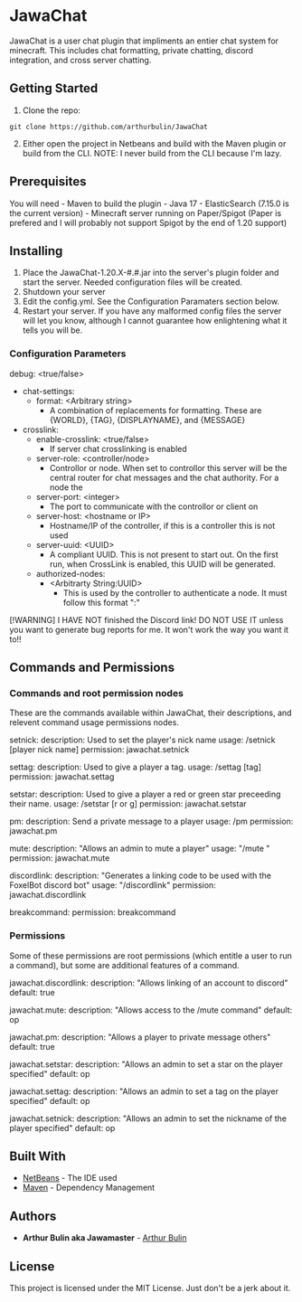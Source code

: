 # JawaChat

JawaChat is a user chat plugin that impliments an entier chat system for minecraft. This includes chat formatting, private chatting, discord integration, and cross server chatting.

## Getting Started

1. Clone the repo:
```
git clone https://github.com/arthurbulin/JawaChat
```
2. Either open the project in Netbeans and build with the Maven plugin or build from the CLI. NOTE: I never build from the CLI because I'm lazy.

## Prerequisites

You will need 
    - Maven to build the plugin
    - Java 17
    - ElasticSearch (7.15.0 is the current version)
    - Minecraft server running on Paper/Spigot (Paper is prefered and I will probably not support Spigot by the end of 1.20 support)

## Installing

1. Place the JawaChat-1.20.X-#.#.jar into the server's plugin folder and start the server. Needed configuration files will be created.
2. Shutdown your server
2. Edit the config.yml. See the Configuration Paramaters section below.
4. Restart your server. If you have any malformed config files the server will let you know, although I cannot guarantee how enlightening what it tells you will be.

### Configuration Parameters
debug: \<true/false\>
* chat-settings:
    * format: \<Arbitrary string\>
        - A combination of replacements for formatting. These are {WORLD}, {TAG}, {DISPLAYNAME}, and {MESSAGE}
* crosslink:
    * enable-crosslink: \<true/false\> 
        - If server chat crosslinking is enabled
    * server-role: \<controller/node\>
        - Controllor or node. When set to controllor this server will be the central router for chat messages and the chat authority. For a node the 
    * server-port: \<integer\>
        - The port to communicate with the controllor or client on
    * server-host: \<hostname or IP\>
        - Hostname/IP of the controller, if this is a controller this is not used
    * server-uuid: \<UUID\>
        - A compliant UUID. This is not present to start out. On the first run, when CrossLink is enabled, this UUID will be generated.
    * authorized-nodes:
        - \<Arbitrarty String:UUID\>
            - This is used by the controller to authenticate a node. It must follow this format "<name>:<UUID>"

[!WARNING] I HAVE NOT finished the Discord link! DO NOT USE IT unless you want to generate bug reports for me. It won't work the way you want it to!!

## Commands and Permissions
### Commands and root permission nodes
These are the commands available within JawaChat, their descriptions, and relevent command usage permissions nodes.

setnick:
description: Used to set the player's nick name
usage: /setnick <playername> [player nick name]
permission: jawachat.setnick

settag:
description: Used to give a player a tag.
usage: /settag <playername> [tag]
permission: jawachat.settag

setstar:
description: Used to give a player a red or green star preceeding their name.
usage: /setstar <playername> [r or g]
permission: jawachat.setstar

pm:
description: Send a private message to a player
usage: /pm <player> <Your message>
permission: jawachat.pm

mute:
description: "Allows an admin to mute a player"
usage: "/mute <player>"
permission: jawachat.mute

discordlink:
description: "Generates a linking code to be used with the FoxelBot discord bot"
usage: "/discordlink"
permission: jawachat.discordlink

breakcommand:
permission: breakcommand

### Permissions
Some of these permissions are root permissions (which entitle a user to run a command), but some are additional features of a command.

jawachat.discordlink:
description: "Allows linking of an account to discord"
default: true

jawachat.mute:
description: "Allows access to the /mute command"
default: op

jawachat.pm:
description: "Allows a player to private message others"
default: true

jawachat.setstar:
description: "Allows an admin to set a star on the player specified"
default: op

jawachat.settag:
description: "Allows an admin to set a tag on the player specified"
default: op

jawachat.setnick:
description: "Allows an admin to set the nickname of the player specified"
default: op

## Built With

* [NetBeans](https://netbeans.org/) - The IDE used
* [Maven](https://maven.apache.org/) - Dependency Management

## Authors

* **Arthur Bulin aka Jawamaster** - [Arthur Bulin](https://github.com/arthurbulin)

## License

This project is licensed under the MIT License. Just don't be a jerk about it.

